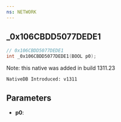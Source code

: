 ```yaml
---
ns: NETWORK
---
```

## _0x106CBDD5077DEDE1

```c
// 0x106CBDD5077DEDE1
int _0x106CBDD5077DEDE1(BOOL p0);
```

Note: this native was added in build 1311.23

```
NativeDB Introduced: v1311
```

## Parameters
* **p0**:
